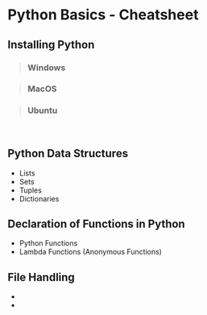 # Python Basics -  Cheatsheet

## Installing Python

> ### Windows

> ### MacOS

> ### Ubuntu

<br>

## Python Data Structures

* Lists
* Sets
* Tuples
* Dictionaries

## Declaration of Functions in Python

* Python Functions
* Lambda Functions (Anonymous Functions)

## File Handling
*
*